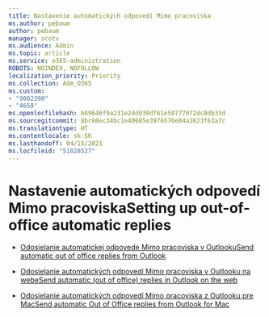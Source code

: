 ```yaml
---
title: Nastavenie automatických odpovedí Mimo pracoviska
ms.author: pebaum
author: pebaum
manager: scotv
ms.audience: Admin
ms.topic: article
ms.service: o365-administration
ROBOTS: NOINDEX, NOFOLLOW
localization_priority: Priority
ms.collection: Adm_O365
ms.custom:
- "9002390"
- "4658"
ms.openlocfilehash: b89646f9a231e24d038df61e50777072dc8db33d
ms.sourcegitcommit: 8bc60ec34bc1e40685e3976576e04a2623f63a7c
ms.translationtype: HT
ms.contentlocale: sk-SK
ms.lasthandoff: 04/15/2021
ms.locfileid: "51828527"
---
```

# <a name="setting-up-out-of-office-automatic-replies"></a><span data-ttu-id="fda0b-102">Nastavenie automatických odpovedí Mimo pracoviska</span><span class="sxs-lookup"><span data-stu-id="fda0b-102">Setting up out-of-office automatic replies</span></span>

- [<span data-ttu-id="fda0b-103">Odosielanie automatickej odpovede Mimo pracoviska v Outlooku</span><span class="sxs-lookup"><span data-stu-id="fda0b-103">Send automatic out of office replies from Outlook</span></span>](https://support.office.com/article/9742f476-5348-4f9f-997f-5e208513bd67)

- [<span data-ttu-id="fda0b-104">Odosielanie automatických odpovedí Mimo pracoviska v Outlooku na webe</span><span class="sxs-lookup"><span data-stu-id="fda0b-104">Send automatic (out of office) replies in Outlook on the web</span></span>](https://support.office.com/article/0c193ab0-b9e1-4058-84be-a5b014242290)

- [<span data-ttu-id="fda0b-105">Odosielanie automatických odpovedí Mimo pracoviska z Outlooku pre Mac</span><span class="sxs-lookup"><span data-stu-id="fda0b-105">Send automatic Out of Office replies from Outlook for Mac</span></span>](https://support.office.com/article/4e07ab75-beda-4f9e-bcdc-44471ebacdee)
